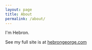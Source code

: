 ```yaml
---
layout: page
title: About
permalink: /about/
---
```


I'm Hebron. 

See my full site is at [hebrongeorge.com](http://hebrongeorge.com/)



